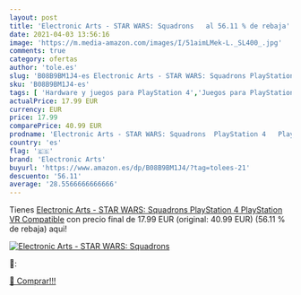```yaml
---
layout: post
title: 'Electronic Arts - STAR WARS: Squadrons   al 56.11 % de rebaja'
date: 2021-04-03 13:56:16
image: 'https://m.media-amazon.com/images/I/51aimLMek-L._SL400_.jpg'
comments: true
category: ofertas
author: 'tole.es'
slug: 'B08B9BM1J4-es Electronic Arts - STAR WARS: Squadrons PlayStation 4...'
sku: 'B08B9BM1J4-es'
tags: [ 'Hardware y juegos para PlayStation 4','Juegos para PlayStation 4','Videojuegos','electronic arts','playstation', ]
actualPrice: 17.99 EUR
currency: EUR
price: 17.99
comparePrice: 40.99 EUR
prodname: 'Electronic Arts - STAR WARS: Squadrons  PlayStation 4   PlayStation VR Compatible'
country: 'es'
flag: '🇪🇸'
brand: 'Electronic Arts'
buyurl: 'https://www.amazon.es/dp/B08B9BM1J4/?tag=tolees-21'
descuento: '56.11'
average: '28.5566666666666'
---
```


Tienes [Electronic Arts - STAR WARS: Squadrons  PlayStation 4   PlayStation VR Compatible](https://www.amazon.es/dp/B08B9BM1J4/?tag=tolees-21) con precio final de  17.99 EUR (original: 40.99 EUR) (56.11 %  de rebaja) aqui!

[![Electronic Arts - STAR WARS: Squadrons  ](https://m.media-amazon.com/images/I/51aimLMek-L._SL400_.jpg)](https://www.amazon.es/dp/B08B9BM1J4/?tag=tolees-21)

🔎:


[🛒 Comprar!!!](https://www.amazon.es/dp/B08B9BM1J4/?tag=tolees-21)

